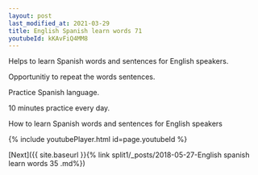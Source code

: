 ```yaml
---
layout: post
last_modified_at: 2021-03-29
title: English Spanish learn words 71 
youtubeId: kKAvFiQ4MM8
---
```

 
 
Helps to learn Spanish words and sentences for English speakers.

Opportunitiy to repeat the words sentences. 

Practice Spanish language. 
 
10 minutes practice every day. 
 
How to learn Spanish words and sentences for English speakers 
 
{% include youtubePlayer.html id=page.youtubeId %}
 
 
[Next]({{ site.baseurl }}{% link  split1/_posts/2018-05-27-English spanish learn words 35 .md%})
 
